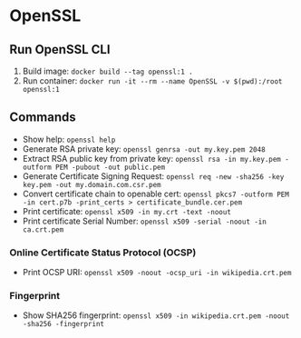 # OpenSSL

## Run OpenSSL CLI
1. Build image: `docker build --tag openssl:1 .`
1. Run container: `docker run -it --rm --name OpenSSL -v $(pwd):/root openssl:1`

## Commands
- Show help: `openssl help`
- Generate RSA private key: `openssl genrsa -out my.key.pem 2048`
- Extract RSA public key from private key: `openssl rsa -in my.key.pem -outform PEM -pubout -out public.pem`
- Generate Certificate Signing Request: `openssl req -new -sha256 -key key.pem -out my.domain.com.csr.pem`
- Convert certificate chain to openable cert: `openssl pkcs7 -outform PEM -in cert.p7b -print_certs > certificate_bundle.cer.pem`
- Print certificate: `openssl x509 -in my.crt -text -noout`
- Print certificate Serial Number: `openssl x509 -serial -noout -in ca.crt.pem`

### Online Certificate Status Protocol (OCSP)
- Print OCSP URI: `openssl x509 -noout -ocsp_uri -in wikipedia.crt.pem`

### Fingerprint
- Show SHA256 fingerprint: `openssl x509 -in wikipedia.crt.pem -noout -sha256 -fingerprint`